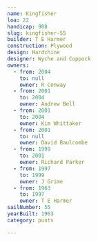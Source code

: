 ```yaml
---
name: Kingfisher
loa: 22
handicap: 908
slug: kingfisher-55
builder: T E Harmer
construction: Plywood
design: Hardchine
designer: Wyche and Coppock
owners:
  - from: 2004
    to: null
    owner: R Conway
  - from: 2001
    to: 2004
    owner: Andrew Bell
  - from: 2001
    to: 2004
    owner: Kim Whittaker
  - from: 2001
    to: null
    owner: David Baulcombe
  - from: 1999
    to: 2001
    owner: Richard Parker
  - from: 1997
    to: 1999
    owner: J Grime
  - from: 1963
    to: 1997
    owner: T E Harmer
sailNumber: 55
yearBuilt: 1963
category: punts

---
```

